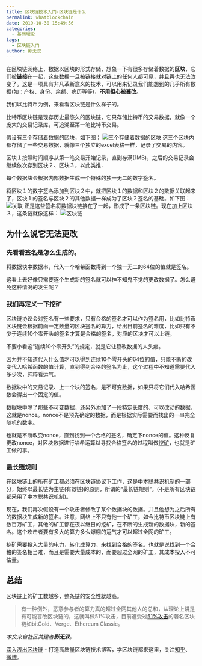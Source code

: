 ```yaml
---
title: 区块链技术入门-区块链是什么
permalink: whatblockchain
date: 2019-10-30 15:49:56
categories:
  - 基础理论
tags:
  - 区块链入门
author: 影无双
---
```


在区块链网络上，数据以区块的形式存储，想象一下有很多存储着数据的**区块**，它们被**链接**在一起，这些数据一旦被链接就对链上的任何人都可见，并且再也无法改变了。这是一项具有非凡革新意义的技术，可以用来记录我们能想到的几乎所有数据(如：产权、身份、余额、病历等等)，**不用担心被篡改**。
<!-----more---->
我们以比特币为例，来看看区块链是什么样子的。

比特币区块链是现存历史最悠久的区块链，它只存储比特币的交易数据，就像一个庞大的交易记录库，可追溯至第一笔比特币交易。

假设有三个存储着数据的区块，如下图：
![三个存储着数据的区块](https://img-blog.csdnimg.cn/20191022155816841.png)
这三个区块内都存储了一些交易数据，就像三个独立的excel表格一样，记录了交易的内容。

区块１按照时间顺序从第一笔交易开始记录，直到存满(1MB)，之后的交易记录会继续依次存到区块２、区块３，以此类推．

每个数据块会根据内部数据生成一个特殊的独一无二的数字签名。

将区块１的数字签名添加到区块２中，就把区块１的数据和区块２的数据关联起来了，区块１的签名与区块２的其他数据一样成为了区块２签名的基础。如下图：
![关联](https://img-blog.csdnimg.cn/20191022155932710.png?x-oss-process=image/watermark,type_ZmFuZ3poZW5naGVpdGk,shadow_10,text_aHR0cHM6Ly9ibG9nLmNzZG4ubmV0L2Jsb2NrY2hhaW5fcw==,size_16,color_FFFFFF,t_70)
正是这些签名将数据块链接在了一起，形成了一条区块链。现在加上区块３，这条链就像这样：
![区块链](https://img-blog.csdnimg.cn/20191022160028175.png?x-oss-process=image/watermark,type_ZmFuZ3poZW5naGVpdGk,shadow_10,text_aHR0cHM6Ly9ibG9nLmNzZG4ubmV0L2Jsb2NrY2hhaW5fcw==,size_16,color_FFFFFF,t_70)
## 为什么说它无法更改


### 先看看签名是怎么生成的。

将数据块中数据串，代入一个哈希函数得到一个独一无二的64位的值就是签名。

这看上去好像只需要逐个生成新的签名就可以神不知鬼不觉的更改数据了。怎么避免这种情况的发生呢？

### 我们再定义一下挖矿

区块链协议会对签名有一些要求，只有合格的签名才可以作为签名用，比如比特币区块链会根据前面一定数量的区块签名的算力，给出目前签名的难度，比如只有不少于连续10个零开头的签名才算是合格的签名，对应的区块才可以上链。

不要小看这“连续10个零开头”的规定，就是它让篡改数据的人头疼。

因为并不知道代入什么值才可以得到连续10个零开头的64位的值，只能不断的改变代入哈希函数的值计算，直到得到合格的签名为止，这个过程中不知道需要代入多少次，纯粹看运气。

数据块中的交易记录、上一个块的签名，是不可变数据，如果只将它们代入哈希函数会得出一个固定的值。

数据块中除了那些不可变数据，还另外添加了一段特定长度的、可以改动的数据，这就是nonce。nonce不是预先确定的数据，而是根据实际需要而找出的一串完全随机的数字。

也就是不断改变nonce，直到找到一个合格的签名，确定下nonce的值。这种反复更改nonce，对区块数据进行哈希运算以寻找合格签名的过程叫做[挖矿](https://learnblockchain.cn/2017/11/04/bitcoin-pow/)，也就是矿工做的事。

### 最长链规则

在区块链上的所有矿工都必须在区块链[协议](https://learnblockchain.cn/2017/11/07/bitcoin-p2p/)下工作，这是中本聪共识机制的一部分，始终以最长链为主链(有效链)的原则，所谓的“最长链规则”。(不是所有区块链都采用了中本聪共识机制)。

现在，我们再次假设有一个攻击者修改了某个数据块的数据。并且他想为之后所有的数据块生成新的签名。注意，网络上不只有他一个矿工，如今比特币区块链上有数百万矿工，其他的矿工都在夜以继日的挖矿，在不断的生成新的数据块，新的签名。这个攻击者要有多大的算力多么爆棚的运气才可以超过全网的矿工。

挖矿需要投入大量的电力，转化成算力，来找到合格的签名。也就是说找到一个合格的签名相当难，而且是需要大量成本的，而要超过全网的矿工，其成本投入不可估量。

## 总结

区块链上的矿工数越多，整条链的安全性就越高。

> 有一种例外，恶意参与者的算力真的超过全网其他人的总和，从理论上讲是有可能篡改区块链的，这就叫做51%攻击，目前遭受过[51%攻击](https://learnblockchain.cn/2019/01/09/consensus-security-51/)的著名区块链如bitGold、Verge、Ethereum Classic。


*本文来自社区共建者**影无双**。*

[深入浅出区块链](https://learnblockchain.cn/) - 打造高质量区块链技术博客，学区块链都来这里，关注[知乎](https://www.zhihu.com/people/xiong-li-bing/activities)、[微博](https://weibo.com/517623789)。
